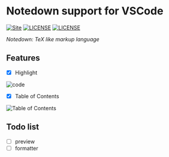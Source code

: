 Notedown support for VSCode
======================
[![Site](https://img.shields.io/badge/NOTE-v0.1-%23FF4D5B.svg?style=flat-square)](https://github.com/toml-lang/toml)
[![LICENSE](https://img.shields.io/badge/license-Anti%20996-blue.svg?style=flat-square)](https://github.com/996icu/996.ICU/blob/master/LICENSE)
[![LICENSE](https://img.shields.io/badge/license-MPL%202.0-blue.svg?style=flat-square)](https://github.com/GalAster/vscode-toml/blob/master/License.md)

*Notedown: TeX like markup language*


## Features

- [x] Highlight

![code](https://user-images.githubusercontent.com/17541209/75157389-f94f2280-574e-11ea-9cfd-5489ef20c670.png)

- [x] Table of Contents

![Table of Contents](https://i.loli.net/2020/12/26/eb7rkWLmGJsEF13.png)

## Todo list

- [ ] preview
- [ ] formatter
